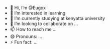 - 👋 Hi, I’m @Eugox
- 👀 I’m interested in learning 
- 🌱 I’m currently studying at kenyatta university 
- 💞️ I’m looking to collaborate on ...
- 📫 How to reach me ...
- 😄 Pronouns: ...
- ⚡ Fun fact: ...

<!---
Eugox/Eugox is a ✨ special ✨ repository because its `README.md` (this file) appears on your GitHub profile.
You can click the Preview link to take a look at your changes.
--->
